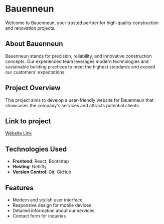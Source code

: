 # Bauenneun

Welcome to Bauenneun, your trusted partner for high-quality construction and renovation projects.

## About Bauenneun

Bauenneun stands for precision, reliability, and innovative construction concepts. Our experienced team leverages modern technologies and sustainable building practices to meet the highest standards and exceed our customers' expectations.

## Project Overview

This project aims to develop a user-friendly website for Bauenneun that showcases the company's services and attracts potential clients.

## Link to project

[Website Link](https://bauenneun.netlify.app/)

## Technologies Used

- **Frontend**: React, Bootstrap
- **Hosting**: Netlifly 
- **Version Control**: Git, GitHub

## Features

- Modern and stylish user interface
- Responsive design for mobile devices
- Detailed information about our services
- Contact form for inquiries
